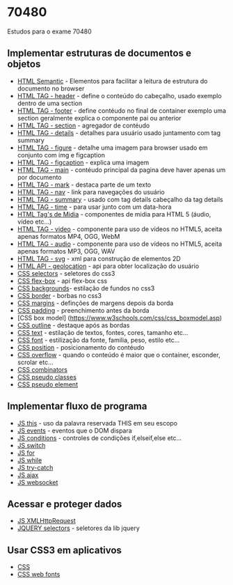 
# 70480
Estudos para o exame 70480

## Implementar estruturas de documentos e objetos

 - [HTML Semantic](https://www.w3schools.com/html/html5_semantic_elements.asp) - Elementos para facilitar a leitura de estrutura do documento no browser
 - [HTML TAG - header](https://www.w3schools.com/tags/tag_header.asp) - define o conteúdo do cabeçalho, usado exemplo dentro de uma section
 - [HTML TAG - footer](https://www.w3schools.com/tags/tag_footer.asp) - define contéudo no final de container exemplo uma section geralmente explica o componente pai ou anterior
 - [HTML TAG - section](https://www.w3schools.com/tags/tag_section.asp) - agregador de contéudo
 - [HTML TAG - details](https://www.w3schools.com/tags/tag_details.asp) - detalhes para usuário usado juntamento com tag summary
 - [HTML TAG - figure](https://www.w3schools.com/tags/tag_figure.asp) - detalhe uma imagem para browser usado em conjunto com img e figcaption
 - [HTML TAG - figcaption](https://www.w3schools.com/tags/tag_figcaption.asp) - explica uma imagem
 - [HTML TAG - main](https://www.w3schools.com/tags/tag_main.asp) - contéudo principal da pagina deve haver apenas um por documento
 - [HTML TAG - mark](https://www.w3schools.com/tags/tag_mark.asp) - destaca parte de um texto
 - [HTML TAG - nav](https://www.w3schools.com/tags/tag_nav.asp) - link para navegações do usuário
 - [HTML TAG - summary](https://www.w3schools.com/tags/tag_summary.asp) - usado com tag details cabeçalho da tag details
 - [HTML TAG - time](https://www.w3schools.com/tags/tag_time.asp) - para usar junto com um data-hora
 - [HTML Tag's de Midia](https://www.w3schools.com/html/html_media.asp) - componentes de midia para HTML 5 (áudio, vídeo etc...)
 - [HTML TAG - video](https://www.w3schools.com/html/html5_video.asp) - componente para uso de vídeos no HTML5, aceita apenas formatos MP4, OGG, WebM
 - [HTML TAG - audio](https://www.w3schools.com/html/html5_audio.asp) - componente para uso de vídeos no HTML5, aceita apenas formatos MP3, OGG, WAV
 - [HTML TAG - svg](https://www.w3schools.com/html/html5_svg.asp) - xml para construção de elementos 2D
 - [HTML API - geolocation](https://www.w3schools.com/html/html5_geolocation.asp) - api para obter localização do usuário 
  - [CSS selectors](https://www.w3schools.com/css/css_selectors.asp) - seletores do css3
 - [CSS flex-box](https://origamid.com/projetos/flexbox-guia-completo/) - api flex-box css
 - [CSS backgrounds](https://www.w3schools.com/css/css_background.asp)- estilação de fundos no css3
 - [CSS border](https://www.w3schools.com/css/css_border.asp) - borbas no css3
 - [CSS margins](https://www.w3schools.com/css/css_margin.asp) - definções de margens depois da borda
 - [CSS padding](https://www.w3schools.com/css/css_padding.asp) - preenchimento antes da borda
 - [CSS box model] (https://www.w3schools.com/css/css_boxmodel.asp)
 - [CSS outline](https://www.w3schools.com/css/css_outline.asp) - destaque após as bordas
 - [CSS text](https://www.w3schools.com/css/css_text.asp) - estilação de textos, fontes, cores, tamanho etc...
 - [CSS font](https://www.w3schools.com/css/css_font.asp) - estilização da fonte, familia, peso, estilo etc...
 - [CSS position](https://w3schools.com/css/css_positioning.asp) - posicionamento do contéudo
 - [CSS overflow](https://www.w3schools.com/css/css_overflow.asp) - quando o conteúdo é maior que o container, esconder, scrolar etc...
 - [CSS combinators](https://www.w3schools.com/css/css_combinators.asp)
 - [CSS pseudo classes](https://www.w3schools.com/css/css_pseudo_classes.asp)
 - [CSS pseudo element](https://www.w3schools.com/css/css_pseudo_elements.asp)
 
## Implementar fluxo de programa

 - [JS this](https://www.w3schools.com/js/js_this.asp) - uso da palavra reservada THIS em seu escopo
 - [JS events](https://www.w3schools.com/js/js_events.asp) - eventos que o DOM dispara
 - [JS conditions](https://www.w3schools.com/js/js_if_else.asp) - controles de condições if,elseif,else etc...
 - [JS switch](https://www.w3schools.com/js/js_switch.asp)
 - [JS for](https://www.w3schools.com/js/js_loop_for.asp)
 - [JS while](https://www.w3schools.com/js/js_loop_while.asp)
 - [JS try-catch](https://www.w3schools.com/js/js_errors.asp)
 - [JS ajax](https://www.w3schools.com/js/js_ajax_intro.asp)
 - [JS websocket](https://developer.mozilla.org/pt-BR/docs/Web/API/WebSocket)
 
## Acessar e proteger dados

 - [JS XMLHttpRequest](https://www.w3schools.com/js/js_ajax_http.asp)
 - [JQUERY selectors](https://www.w3schools.com/js/js_jquery_selectors.asp) - seletores da lib jquery

## Usar CSS3 em aplicativos

 - [CSS](https://www.w3schools.com/js/js_jquery_selectors.asp)
 - [CSS web fonts](https://www.w3schools.com/css/css3_fonts.asp)
